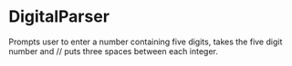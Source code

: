 # DigitalParser
Prompts user to enter a number containing five digits, takes the five digit number and // puts three spaces between each integer.
